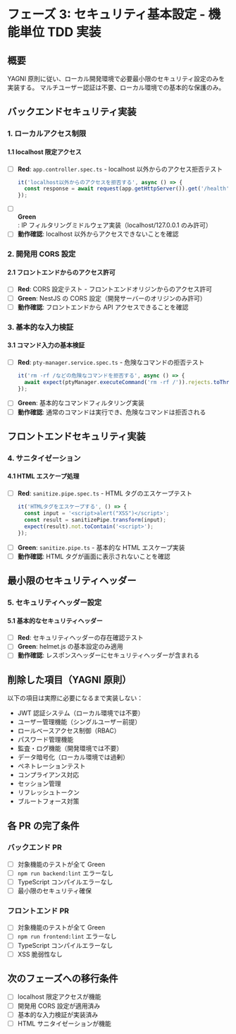 # フェーズ 3: セキュリティ基本設定 - 機能単位 TDD 実装

## 概要

YAGNI 原則に従い、ローカル開発環境で必要最小限のセキュリティ設定のみを実装する。
マルチユーザー認証は不要、ローカル環境での基本的な保護のみ。

## バックエンドセキュリティ実装

### 1. ローカルアクセス制限

#### 1.1 localhost 限定アクセス

- [ ] **Red**: `app.controller.spec.ts` - localhost 以外からのアクセス拒否テスト
  ```typescript
  it('localhost以外からのアクセスを拒否する', async () => {
    const response = await request(app.getHttpServer()).get('/health').set('X-Forwarded-For', '192.168.1.1').expect(403);
  });
  ```
- [ ] **Green**: IP フィルタリングミドルウェア実装（localhost/127.0.0.1 のみ許可）
- [ ] **動作確認**: localhost 以外からアクセスできないことを確認

### 2. 開発用 CORS 設定

#### 2.1 フロントエンドからのアクセス許可

- [ ] **Red**: CORS 設定テスト - フロントエンドオリジンからのアクセス許可
- [ ] **Green**: NestJS の CORS 設定（開発サーバーのオリジンのみ許可）
- [ ] **動作確認**: フロントエンドから API アクセスできることを確認

### 3. 基本的な入力検証

#### 3.1 コマンド入力の基本検証

- [ ] **Red**: `pty-manager.service.spec.ts` - 危険なコマンドの拒否テスト
  ```typescript
  it('rm -rf /などの危険なコマンドを拒否する', async () => {
    await expect(ptyManager.executeCommand('rm -rf /')).rejects.toThrow();
  });
  ```
- [ ] **Green**: 基本的なコマンドフィルタリング実装
- [ ] **動作確認**: 通常のコマンドは実行でき、危険なコマンドは拒否される

## フロントエンドセキュリティ実装

### 4. サニタイゼーション

#### 4.1 HTML エスケープ処理

- [ ] **Red**: `sanitize.pipe.spec.ts` - HTML タグのエスケープテスト
  ```typescript
  it('HTMLタグをエスケープする', () => {
    const input = '<script>alert("XSS")</script>';
    const result = sanitizePipe.transform(input);
    expect(result).not.toContain('<script>');
  });
  ```
- [ ] **Green**: `sanitize.pipe.ts` - 基本的な HTML エスケープ実装
- [ ] **動作確認**: HTML タグが画面に表示されないことを確認

## 最小限のセキュリティヘッダー

### 5. セキュリティヘッダー設定

#### 5.1 基本的なセキュリティヘッダー

- [ ] **Red**: セキュリティヘッダーの存在確認テスト
- [ ] **Green**: helmet.js の基本設定のみ適用
- [ ] **動作確認**: レスポンスヘッダーにセキュリティヘッダーが含まれる

## 削除した項目（YAGNI 原則）

以下の項目は実際に必要になるまで実装しない：

- JWT 認証システム（ローカル環境では不要）
- ユーザー管理機能（シングルユーザー前提）
- ロールベースアクセス制御（RBAC）
- パスワード管理機能
- 監査・ログ機能（開発環境では不要）
- データ暗号化（ローカル環境では過剰）
- ペネトレーションテスト
- コンプライアンス対応
- セッション管理
- リフレッシュトークン
- ブルートフォース対策

## 各 PR の完了条件

### バックエンド PR

- [ ] 対象機能のテストが全て Green
- [ ] `npm run backend:lint` エラーなし
- [ ] TypeScript コンパイルエラーなし
- [ ] 最小限のセキュリティ確保

### フロントエンド PR

- [ ] 対象機能のテストが全て Green
- [ ] `npm run frontend:lint` エラーなし
- [ ] TypeScript コンパイルエラーなし
- [ ] XSS 脆弱性なし

## 次のフェーズへの移行条件

- [ ] localhost 限定アクセスが機能
- [ ] 開発用 CORS 設定が適用済み
- [ ] 基本的な入力検証が実装済み
- [ ] HTML サニタイゼーションが機能
